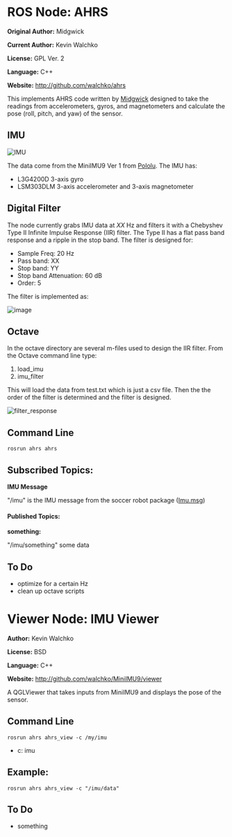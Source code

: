 # ROS Node: AHRS

**Original Author:** Midgwick

**Current Author:** Kevin Walchko

**License:** GPL Ver. 2

**Language:** C++

**Website:** http://github.com/walchko/ahrs

This implements AHRS code written by [Midgwick](http://github.com/walchko/ahrs/tree/master/docs/madgwick.pdf) designed to take the
readings from accelerometers, gyros, and magnetometers and calculate the pose (roll,
pitch, and yaw) of the sensor.

## IMU

![IMU](http://i1268.photobucket.com/albums/jj568/mars_university/blog/MinIMU-9-Ver1.png)

The data come from the MiniIMU9 Ver 1 from [Pololu](http://www.pololu.com). The IMU has:

* L3G4200D 3-axis gyro
* LSM303DLM 3-axis accelerometer and 3-axis magnetometer

## Digital Filter

The node currently grabs IMU data at *XX* Hz and filters it with a Chebyshev Type II
Infinite Impulse Response (IIR) filter. The Type II has a flat pass band response and a 
ripple in the stop band. The filter is designed for:

* Sample Freq: 20 Hz
* Pass band: XX
* Stop band: YY
* Stop band Attenuation: 60 dB
* Order: 5

The filter is implemented as:

![image](http://i1268.photobucket.com/albums/jj568/mars_university/blog/filter-direct.png)

## Octave

In the octave directory are several m-files used to design the IIR filter. From the
Octave command line type:

1. load_imu
2. imu_filter

This will load the data from test.txt which is just a csv file. Then the the order of 
the filter is determined and the filter is designed.

![filter_response]()

## Command Line

	rosrun ahrs ahrs

## Subscribed Topics:

**IMU Message**

"/imu" is the IMU message from the soccer robot package 
([Imu.msg](http://github.com/walchko/soccer/blob/master/msg/Imu.msg))


#### Published Topics: 

**something:** 

"/imu/something" some data

## To Do

* optimize for a certain Hz
* clean up octave scripts

# Viewer Node: IMU Viewer

**Author:** Kevin Walchko

**License:** BSD

**Language:** C++

**Website:** http://github.com/walchko/MiniIMU9/viewer

A QGLViewer that takes inputs from MiniIMU9 and displays the pose of the sensor.

## Command Line

	rosrun ahrs ahrs_view -c /my/imu

* c: imu

## Example:

 	rosrun ahrs ahrs_view -c "/imu/data"

## To Do

* something


